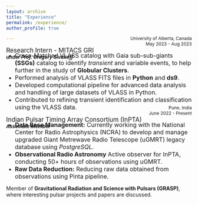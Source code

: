 ```yaml
---
layout: archive
title: "Experience"
permalink: /experience/
author_profile: true

---
```

<big>Research Intern - MITACS GRI</big>  
***<font size="2">under Prof. Gregory Sivakoff </font>***
<div style="text-align: right;margin-top: -80px;"><span style="font-size: 12px;">University of Alberta, Canada</span></div>
<div style="text-align: right;margin-top: 0px;"><span style="font-size: 12px;">May 2023 - Aug 2023</span></div>


  * <font size="3">Cross-Matched VLASS catalog with Gaia sub-sub-giants <strong>(SSGs)</strong> catalog to identify *transient* and variable events, to help
further in the study of <strong>Globular Clusters</strong>.</font>
  * <font size="3">Performed analysis of VLASS FITS files in **Python** and **ds9**.</font>
  * <font size="3">Developed computational pipeline for advanced data analysis and handling of large datasets of VLASS in Python.</font>
  * <font size="3">Contributed to refining transient identification and classification using the VLASS data.</font>

<big>Indian Pulsar Timing Array Consortium (InPTA)</big>  
***<font size="2">Associate Member</font>***
<div style="text-align: right;margin-top: -80px;"><span style="font-size: 12px;">Pune, India</span></div>
<div style="text-align: right;margin-top: 0px;"><span style="font-size: 12px;">June 2022 - Present</span></div>

  
  * <font size="3">**Data Base Management:** Currently working with the National Center for Radio Astrophysics (NCRA) to develop and
manage upgraded Giant Metrewave Radio Telescope (uGMRT) legacy database using *PostgreSQL*.</font>
  * <font size="3">**Observational Radio Astronomy** Active observer for InPTA, conducting 50+ hours of observations using uGMRT.</font>
  * <font size="3">**Raw Data Reduction:** Reducing raw data obtained from observations using Pinta pipeline.</font>
 

Member of **Gravitational Radiation and Science with Pulsars (GRASP)**, where interesting pulsar projects and papers are
discussed.


